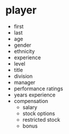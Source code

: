 # player

* first
* last
* age
* gender
* ethnicity
* experience
* level
* title
* division
* manager
* performance ratings
* years experience
* compensation
  * salary
  * stock options
  * restricted stock
  * bonus
